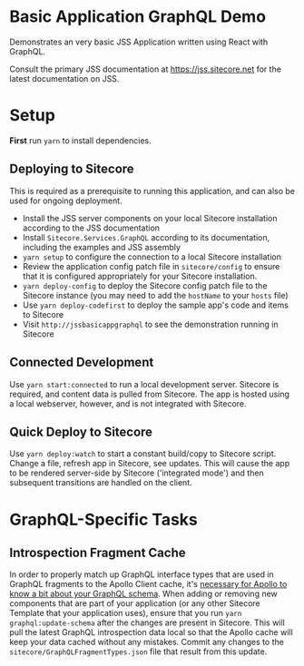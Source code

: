 # Basic Application GraphQL Demo

Demonstrates an very basic JSS Application written using React with GraphQL.

Consult the primary JSS documentation at https://jss.sitecore.net for the latest documentation on JSS.

# Setup

**First** run `yarn` to install dependencies.

## Deploying to Sitecore

This is required as a prerequisite to running this application, and can also be used for ongoing deployment.

* Install the JSS server components on your local Sitecore installation according to the JSS documentation
* Install `Sitecore.Services.GraphQL` according to its documentation, including the examples and JSS assembly
* `yarn setup` to configure the connection to a local Sitecore installation
* Review the application config patch file in `sitecore/config` to ensure that it is configured appropriately for your Sitecore installation.
* `yarn deploy-config` to deploy the Sitecore config patch file to the Sitecore instance (you may need to add the `hostName` to your `hosts` file)
* Use `yarn deploy-codefirst` to deploy the sample app's code and items to Sitecore
* Visit `http://jssbasicappgraphql` to see the demonstration running in Sitecore

## Connected Development

Use `yarn start:connected` to run a local development server. Sitecore is required, and content data is pulled from Sitecore. The app is hosted using a local webserver, however, and is not integrated with Sitecore.

## Quick Deploy to Sitecore

Use `yarn deploy:watch` to start a constant build/copy to Sitecore script. Change a file, refresh app in Sitecore, see updates. This will cause the app to be rendered server-side by Sitecore ('integrated mode') and then subsequent transitions are handled on the client.

# GraphQL-Specific Tasks

## Introspection Fragment Cache

In order to properly match up GraphQL interface types that are used in GraphQL fragments to the Apollo Client cache, it's [necessary for Apollo to know a bit about your GraphQL schema](https://www.apollographql.com/docs/react/recipes/fragment-matching.html). When adding or removing new components that are part of your application (or any other Sitecore Template that your application uses), ensure that you run `yarn graphql:update-schema` after the changes are present in Sitecore. This will pull the latest GraphQL introspection data local so that the Apollo cache will keep your data cached without any mistakes. Commit any changes to the `sitecore/GraphQLFragmentTypes.json` file that result from this update.